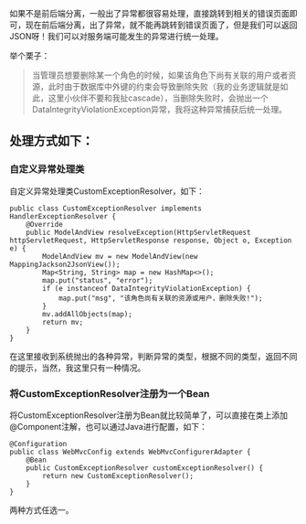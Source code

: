 如果不是前后端分离，一般出了异常都很容易处理，直接跳转到相关的错误页面即可，现在前后端分离，出了异常，就不能再跳转到错误页面了，但是我们可以返回JSON呀！我们可以对服务端可能发生的异常进行统一处理。   

举个栗子：  

>当管理员想要删除某一个角色的时候，如果该角色下尚有关联的用户或者资源，此时由于数据库中外键的约束会导致删除失败（我的业务逻辑就是如此，这里小伙伴不要和我扯cascade），当删除失败时，会抛出一个DataIntegrityViolationException异常，我将这种异常捕获后统一处理。  

## 处理方式如下：

### 自定义异常处理类

自定义异常处理类CustomExceptionResolver，如下：  

```
public class CustomExceptionResolver implements HandlerExceptionResolver {
    @Override
    public ModelAndView resolveException(HttpServletRequest httpServletRequest, HttpServletResponse response, Object o, Exception e) {
        ModelAndView mv = new ModelAndView(new MappingJackson2JsonView());
        Map<String, String> map = new HashMap<>();
        map.put("status", "error");
        if (e instanceof DataIntegrityViolationException) {
            map.put("msg", "该角色尚有关联的资源或用户，删除失败!");
        }
        mv.addAllObjects(map);
        return mv;
    }
}
```  

在这里接收到系统抛出的各种异常，判断异常的类型，根据不同的类型，返回不同的提示，当然，我这里只有一种情况。  

### 将CustomExceptionResolver注册为一个Bean

将CustomExceptionResolver注册为Bean就比较简单了，可以直接在类上添加@Component注解，也可以通过Java进行配置，如下：  

```
@Configuration
public class WebMvcConfig extends WebMvcConfigurerAdapter {
    @Bean
    public CustomExceptionResolver customExceptionResolver() {
        return new CustomExceptionResolver();
    }
}
```  

两种方式任选一。  